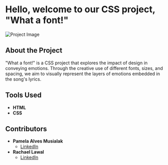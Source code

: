 # Hello, welcome to our CSS project, "What a font!"

![Project Image](https://github.com/pamusialak/Lyrics/assets/81050479/1c774518-4bc8-4f1e-9e0e-cfc98551a408)

## About the Project
"What a font!" is a CSS project that explores the impact of design in conveying emotions.
Through the creative use of different fonts, sizes, and spacing, we aim to visually represent the layers of emotions embedded in the song's lyrics.

## Tools Used
- **HTML**
- **CSS**

## Contributors
- **Pamela Alves Musialak**
  - [LinkedIn](https://www.linkedin.com/in/pamusialak/)
- **Rachael Lawal**
  - [LinkedIn](https://www.linkedin.com/in/rachael-lawal/)
